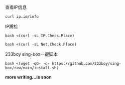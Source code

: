 查看IP信息
```
curl ip.im/info
```
IP质检
```
bash <(curl -sL IP.Check.Place)
```
```
bash <(curl -sL Net.Check.Place)
```
233boy sing-box一键脚本
```
bash <(wget -qO- -o- https://github.com/233boy/sing-box/raw/main/install.sh)
```

**more writing...is soon**
